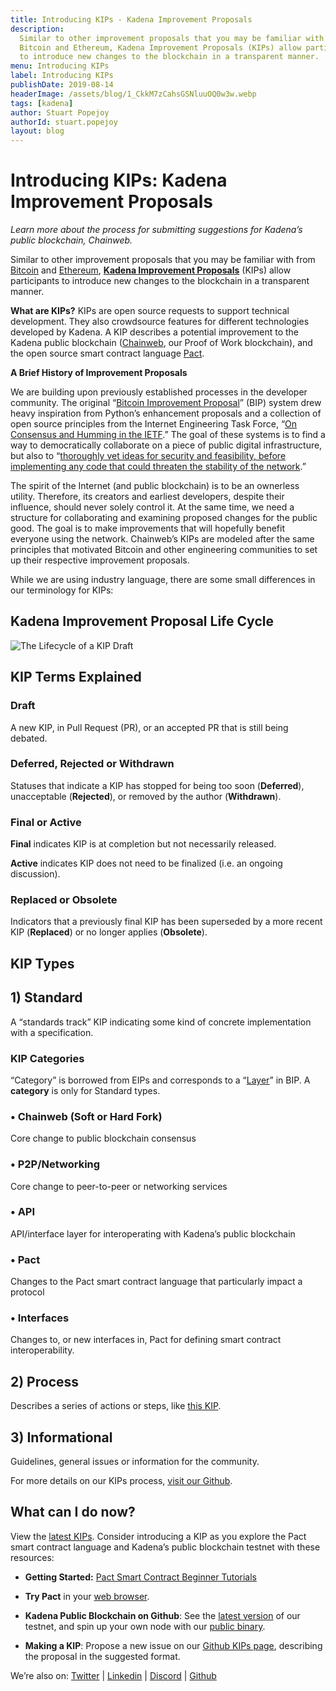 ```yaml
---
title: Introducing KIPs - Kadena Improvement Proposals
description:
  Similar to other improvement proposals that you may be familiar with from
  Bitcoin and Ethereum, Kadena Improvement Proposals (KIPs) allow participants
  to introduce new changes to the blockchain in a transparent manner.
menu: Introducing KIPs
label: Introducing KIPs
publishDate: 2019-08-14
headerImage: /assets/blog/1_CkkM7zCahsGSNluuOQ0w3w.webp
tags: [kadena]
author: Stuart Popejoy
authorId: stuart.popejoy
layout: blog
---
```


# Introducing KIPs: Kadena Improvement Proposals

_Learn more about the process for submitting suggestions for Kadena’s public
blockchain, Chainweb._

Similar to other improvement proposals that you may be familiar with from
[Bitcoin](https://github.com/bitcoin/bips) and
[Ethereum](http://eips.ethereum.org),
**[Kadena Improvement Proposals](https://github.com/kadena-io/KIPs/blob/propose/kip-0001/kip-0001.md)**
(KIPs) allow participants to introduce new changes to the blockchain in a
transparent manner.

**What are KIPs?** KIPs are open source requests to support technical
development. They also crowdsource features for different technologies developed
by Kadena. A KIP describes a potential improvement to the Kadena public
blockchain ([Chainweb](https://github.com/kadena-io/chainweb-node), our Proof of
Work blockchain), and the open source smart contract language
[Pact](https://github.com/kadena-io/pact).

**A Brief History of Improvement Proposals**

We are building upon previously established processes in the developer
community. The original
“[Bitcoin Improvement Proposal](https://en.bitcoinwiki.org/wiki/Bitcoin_Improvement_Proposals)”
(BIP) system drew heavy inspiration from Python’s enhancement proposals and a
collection of open source principles from the Internet Engineering Task Force,
“[On Consensus and Humming in the IETF](https://tools.ietf.org/html/rfc7282#section-1).”
The goal of these systems is to find a way to democratically collaborate on a
piece of public digital infrastructure, but also to
“[thoroughly vet ideas for security and feasibility, before implementing any code that could threaten the stability of the network](https://blog.sfox.com/bitcoin-governance-what-are-bips-and-how-do-they-work-276cbaebb068).”

The spirit of the Internet (and public blockchain) is to be an ownerless
utility. Therefore, its creators and earliest developers, despite their
influence, should never solely control it. At the same time, we need a structure
for collaborating and examining proposed changes for the public good. The goal
is to make improvements that will hopefully benefit everyone using the network.
Chainweb’s KIPs are modeled after the same principles that motivated Bitcoin and
other engineering communities to set up their respective improvement proposals.

While we are using industry language, there are some small differences in our
terminology for KIPs:

## Kadena Improvement Proposal Life Cycle

![The Lifecycle of a KIP Draft](/assets/blog/1_FYVtRmcYtUxa3foxfs93-A.webp)

## KIP Terms Explained

### Draft

A new KIP, in Pull Request (PR), or an accepted PR that is still being debated.

### Deferred, Rejected or Withdrawn

Statuses that indicate a KIP has stopped for being too soon (**Deferred**),
unacceptable (**Rejected**), or removed by the author (**Withdrawn**).

### Final or Active

**Final** indicates KIP is at completion but not necessarily released.

**Active** indicates KIP does not need to be finalized (i.e. an ongoing
discussion).

### Replaced or Obsolete

Indicators that a previously final KIP has been superseded by a more recent KIP
(**Replaced**) or no longer applies (**Obsolete**).

## KIP Types

## 1) Standard

A “standards track” KIP indicating some kind of concrete implementation with a
specification.

### KIP Categories

“Category” is borrowed from EIPs and corresponds to a
“[Layer](https://github.com/bitcoin/bips/blob/master/bip-0123.mediawiki)” in
BIP. A **category** is only for Standard types.

### • Chainweb (Soft or Hard Fork)

Core change to public blockchain consensus

### • P2P/Networking

Core change to peer-to-peer or networking services

### • API

API/interface layer for interoperating with Kadena’s public blockchain

### • Pact

Changes to the Pact smart contract language that particularly impact a protocol

### • Interfaces

Changes to, or new interfaces in, Pact for defining smart contract
interoperability.

## 2) Process

Describes a series of actions or steps, like
[this KIP](https://github.com/kadena-io/KIPs/blob/master/kip-0001.md).

## 3) Informational

Guidelines, general issues or information for the community.

For more details on our KIPs process,
[visit our Github](https://github.com/kadena-io/KIPs/blob/master/kip-0001.md).

## What can I do now?

View the [latest KIPs](https://github.com/kadena-io/KIPs/issues). Consider
introducing a KIP as you explore the Pact smart contract language and Kadena’s
public blockchain testnet with these resources:

- **Getting Started:**
  [Pact Smart Contract Beginner Tutorials](http://pactlang.org)

- **Try Pact** in your [web browser](http://pact.kadena.io).

- **Kadena Public Blockchain on Github**: See the
  [latest version](https://github.com/kadena-io/chainweb-node) of our testnet,
  and spin up your own node with our
  [public binary](http://kadena.io/testnetbinary).

- **Making a KIP**: Propose a new issue on our
  [Github KIPs page](https://github.com/kadena-io/KIPs/issues), describing the
  proposal in the suggested format.

We’re also on: [Twitter](http://twitter.com/kadena_io) |
[Linkedin](https://www.linkedin.com/company/kadena-llc/) |
[Discord](https://discord.gg/bsUcWmX) | [Github](https://github.com/kadena-io)
